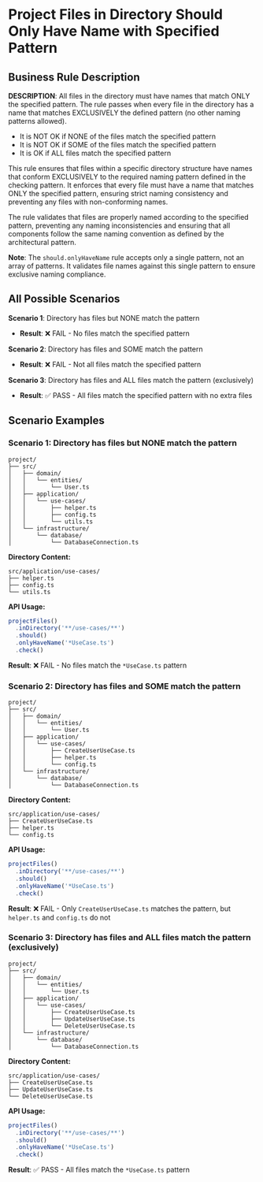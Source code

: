 # Project Files in Directory Should Only Have Name with Specified Pattern

## Business Rule Description

**DESCRIPTION**: All files in the directory must have names that match ONLY the specified pattern. The rule passes when every file in the directory has a name that matches EXCLUSIVELY the defined pattern (no other naming patterns allowed).

- It is NOT OK if NONE of the files match the specified pattern
- It is NOT OK if SOME of the files match the specified pattern
- It is OK if ALL files match the specified pattern

This rule ensures that files within a specific directory structure have names that conform EXCLUSIVELY to the required naming pattern defined in the checking pattern. It enforces that every file must have a name that matches ONLY the specified pattern, ensuring strict naming consistency and preventing any files with non-conforming names.

The rule validates that files are properly named according to the specified pattern, preventing any naming inconsistencies and ensuring that all components follow the same naming convention as defined by the architectural pattern.

**Note**: The `should.onlyHaveName` rule accepts only a single pattern, not an array of patterns. It validates file names against this single pattern to ensure exclusive naming compliance.

## All Possible Scenarios

**Scenario 1**: Directory has files but NONE match the pattern
- **Result**: ❌ FAIL - No files match the specified pattern

**Scenario 2**: Directory has files and SOME match the pattern
- **Result**: ❌ FAIL - Not all files match the specified pattern

**Scenario 3**: Directory has files and ALL files match the pattern (exclusively)
- **Result**: ✅ PASS - All files match the specified pattern with no extra files

## Scenario Examples

### Scenario 1: Directory has files but NONE match the pattern
```
project/
├── src/
│   ├── domain/
│   │   └── entities/
│   │       └── User.ts
│   ├── application/
│   │   └── use-cases/
│   │       ├── helper.ts
│   │       ├── config.ts
│   │       └── utils.ts
│   └── infrastructure/
│       └── database/
│           └── DatabaseConnection.ts
```

**Directory Content:**
```
src/application/use-cases/
├── helper.ts
├── config.ts
└── utils.ts
```

**API Usage:**
```typescript
projectFiles()
  .inDirectory('**/use-cases/**')
  .should()
  .onlyHaveName('*UseCase.ts')
  .check()
```

**Result**: ❌ FAIL - No files match the `*UseCase.ts` pattern

### Scenario 2: Directory has files and SOME match the pattern
```
project/
├── src/
│   ├── domain/
│   │   └── entities/
│   │       └── User.ts
│   ├── application/
│   │   └── use-cases/
│   │       ├── CreateUserUseCase.ts
│   │       ├── helper.ts
│   │       └── config.ts
│   └── infrastructure/
│       └── database/
│           └── DatabaseConnection.ts
```

**Directory Content:**
```
src/application/use-cases/
├── CreateUserUseCase.ts
├── helper.ts
└── config.ts
```

**API Usage:**
```typescript
projectFiles()
  .inDirectory('**/use-cases/**')
  .should()
  .onlyHaveName('*UseCase.ts')
  .check()
```

**Result**: ❌ FAIL - Only `CreateUserUseCase.ts` matches the pattern, but `helper.ts` and `config.ts` do not

### Scenario 3: Directory has files and ALL files match the pattern (exclusively)
```
project/
├── src/
│   ├── domain/
│   │   └── entities/
│   │       └── User.ts
│   ├── application/
│   │   └── use-cases/
│   │       ├── CreateUserUseCase.ts
│   │       ├── UpdateUserUseCase.ts
│   │       └── DeleteUserUseCase.ts
│   └── infrastructure/
│       └── database/
│           └── DatabaseConnection.ts
```

**Directory Content:**
```
src/application/use-cases/
├── CreateUserUseCase.ts
├── UpdateUserUseCase.ts
└── DeleteUserUseCase.ts
```

**API Usage:**
```typescript
projectFiles()
  .inDirectory('**/use-cases/**')
  .should()
  .onlyHaveName('*UseCase.ts')
  .check()
```

**Result**: ✅ PASS - All files match the `*UseCase.ts` pattern
